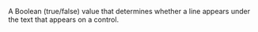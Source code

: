 A Boolean (true/false) value that determines whether a line appears under the text that appears on a control.
